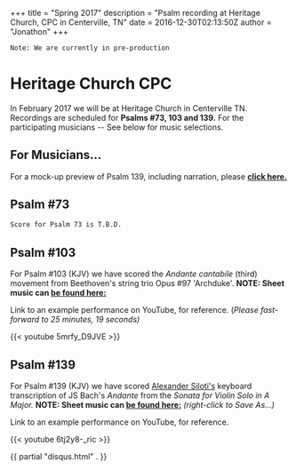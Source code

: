+++
title = "Spring 2017"
description = "Psalm recording at Heritage Church, CPC in Centerville, TN"
date = 2016-12-30T02:13:50Z
author = "Jonathon"
+++

```bash
Note: We are currently in pre-production
```

# Heritage Church CPC

In February 2017 we will be at Heritage Church in Centerville TN.  Recordings are scheduled for **Psalms #73, 103 and 139.**  For the participating musicians -- See below for music selections.

## For Musicians...

For a mock-up preview of Psalm 139, including narration, please **[click here.](/project/heritage/1701c139.mp3)**

## Psalm #73
```bash
Score for Psalm 73 is T.B.D.
```

## Psalm #103

For Psalm #103 (KJV) we have scored the *Andante cantabile* (third) movement from Beethoven's string trio Opus #97 'Archduke'.  **NOTE:  Sheet music can [be found here:](https://dl.dropboxusercontent.com/u/40625080/SA/SA/Heritage/Sheet%20music/Beethoven%20Opus%2097%20Piano%20Trio%20in%20Bb%20Major.zip)**

Link to an example performance on YouTube, for reference.  (*Please fast-forward to 25 minutes, 19 seconds)*

{{< youtube 5mrfy_D9JVE >}}

## Psalm #139
For Psalm #139 (KJV) we have scored [Alexander Siloti's](https://en.wikipedia.org/wiki/Alexander_Siloti) keyboard transcription of JS Bach's *Andante* from the *Sonata for Violin Solo in A Major.*  **NOTE:  Sheet music can [be found here:](/project/heritage/siloti.pdf)** *(right-click to Save As...)*

Link to an example performance on YouTube, for reference.

{{< youtube 6tj2y8-_ric >}}


{{ partial "disqus.html" . }}